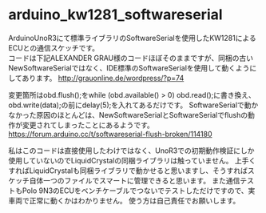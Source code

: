 # arduino_kw1281_softwareserial
ArduinoUnoR3にて標準ライブラリのSoftwareSerialを使用したKW1281によるECUとの通信スケッチです。<br>
コードは下記ALEXANDER GRAU様のコードほぼそのままですが、同梱の古いNewSoftwareSerialではなく、IDE標準のSoftwareSerialを使用して動くようにしてあります。
http://grauonline.de/wordpress/?p=74

変更箇所はobd.flush();をwhile (obd.available() > 0) obd.read();に書き換え、obd.write(data);の前にdelay(5);を入れてあるだけです。
SoftwareSerialで動かなかった原因のほとんどは、NewSoftwareSerialとSoftwareSerialでflushの動作が変更されてしまったことにあるようです。
https://forum.arduino.cc/t/softwareserial-flush-broken/114180

私はこのコードは直接使用したわけではなく、UnoR3での初期動作検証にしか使用していないのでLiquidCrystalの同梱ライブラリは触っていません。
上手くすればLiquidCrystalも同梱ライブラリで動かせると思いますし、そうすればスケッチ自体一つのファイルでスマートに管理できると思います。
また通信テストもPolo 9N3のECUをベンチケーブルでつないでテストしただけですので、実車両で正常に動くかはわかりません。
使う方は自己責任でお願いします。
